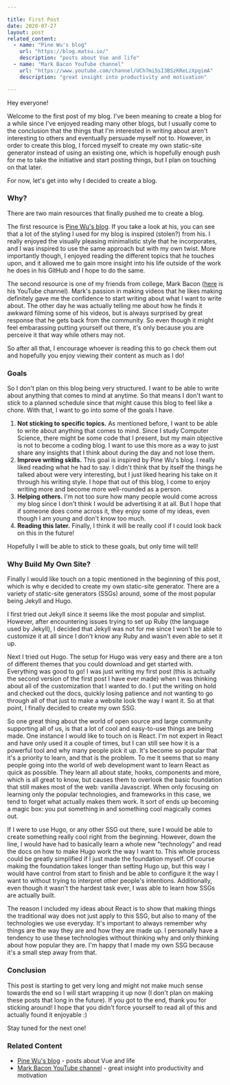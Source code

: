 ```yaml
---

title: First Post
date: 2020-07-27
layout: post
related_content:
  - name: "Pine Wu's blog"
    url: "https://blog.matsu.io/"
    description: "posts about Vue and life"
  - name: "Mark Bacon YouTube channel"
    url: "https://www.youtube.com/channel/UCh7mi5sI3BSzKReLzXpgimA"
    description: "great insight into productivity and motivation"

---
```


Hey everyone!

Welcome to the first post of my blog. I've been meaning to create a blog for a while since I've enjoyed reading many other blogs, but I usually come to the conclusion that the things that I'm interested in writing about aren't interesting to others and eventually persuade myself not to. However, in order to create this blog, I forced myself to create my own static-site generator instead of using an existing one, which is hopefully enough push for me to take the initiative and start posting things, but I plan on touching on that later.

For now, let's get into why I decided to create a blog.

### Why?

There are two main resources that finally pushed me to create a blog.

The first resource is [Pine Wu's blog](https://blog.matsu.io/). If you take a look at his, you can see that a lot of the styling I used for my blog is inspired (stolen?) from his. I really enjoyed the visually pleasing minimalistic style that he incorporates, and I was inspired to use the same approach but with my own twist. More importantly though, I enjoyed reading the different topics that he touches upon, and it allowed me to gain more insight into his life outside of the work he does in his GitHub and I hope to do the same.

The second resource is one of my friends from college, Mark Bacon ([here](https://www.youtube.com/channel/UCh7mi5sI3BSzKReLzXpgimA) is his YouTube channel). Mark's passion in making videos that he likes making definitely gave me the confidence to start writing about what I want to write about. The other day he was actually telling me about how he finds it awkward filming some of his videos, but is always surprised by great response that he gets back from the community. So even though it might feel embarassing putting yourself out there, it's only because you are perceive it that way while others may not.

So after all that, I encourage whoever is reading this to go check them out and hopefully you enjoy viewing their content as much as I do!

### Goals

So I don't plan on this blog being very structured. I want to be able to write about anything that comes to mind at anytime. So that means I don't want to stick to a planned schedule since that might cause this blog to feel like a chore. With that, I want to go into some of the goals I have.

1. **Not sticking to specific topics.** As mentioned before, I want to be able to write about anything that comes to mind. Since I study Computer Science, there might be some code that I present, but my main objective is not to become a coding blog. I want to use this more as a way to just share any insights that I think about during the day and not lose them.
1. **Improve writing skills.** This goal is inspired by Pine Wu's blog. I really liked reading what he had to say. I didn't think that by itself the things he talked about were very interesting, but I just liked hearing his take on it through his writing style. I hope that out of this blog, I come to enjoy writing more and become more well-rounded as a person.
1. **Helping others.** I'm not too sure how many people would come across my blog since I don't think I would be advertising it at all. But I hope that if someone does come across it, they enjoy some of my ideas, even though I am young and don't know too much.
1. **Reading this later.** Finally, I think it will be really cool if I could look back on this in the future!

Hopefully I will be able to stick to these goals, but only time will tell!

### Why Build My Own Site?

Finally I would like touch on a topic mentioned in the beginning of this post, which is why e decided to create my own static-site generator. There are a variety of static-site generators (SSGs) around, some of the most popular being Jekyll and Hugo.

I first tried out Jekyll since it seems like the most popular and simplist. However, after encountering issues trying to set up Ruby (the language used by Jekyll), I decided that Jekyll was not for me since I won't be able to customize it at all since I don't know any Ruby and wasn't even able to set it up.

Next I tried out Hugo. The setup for Hugo was very easy and there are a ton of different themes that you could download and get started with. Everything was good to go! I was just writing my first post (this is actually the second version of the first post I have ever made) when I was thinking about all of the customization that I wanted to do. I put the writing on hold and checked out the docs, quickly losing patience and not wanting to go through all of that just to make a website look the way I want it. So at that point, I finally decided to create my own SSG.

So one great thing about the world of open source and large community supporting all of us, is that a lot of cool and easy-to-use things are being made. One instance I would like to touch on is React. I'm not expert in React and have only used it a couple of times, but I can still see how it is a powerful tool and why many people pick it up. It's become so popular that it's a priority to learn, and that is the problem. To me it seems that so many people going into the world of web development want to learn React as quick as possible. They learn all about state, hooks, components and more, which is all great to know, but causes them to overlook the basic foundation that still makes most of the web: vanilla Javascript. When only focusing on learning only the popular technologies, and frameworks in this case, we tend to forget what actually makes them work. It sort of ends up becoming a magic box: you put something in and something cool magically comes out.

If I were to use Hugo, or any other SSG out there, sure I would be able to create something really cool right from the beginning. However, down the line, I would have had to basically learn a whole new "technology" and read the docs on how to make Hugo work the way I want to. This whole process could be greatly simplified if I just made the foundation myself. Of course making the foundation takes longer than setting Hugo up, but this way I would have control from start to finish and be able to configure it the way I want to without trying to interpret other people's intentions. Additionally, even though it wasn't the hardest task ever, I was able to learn how SSGs are actually built.

The reason I included my ideas about React is to show that making things the traditional way does not just apply to this SSG, but also to many of the technologies we use everyday. It's important to always remember why things are the way they are and how they are made up. I personally have a tendency to use these technologies without thinking why and only thinking about how popular they are. I'm happy that I made my own SSG because it's a small step away from that.

### Conclusion

This post is starting to get very long and might not make much sense towards the end so I will start wrapping it up now (I don't plan on making these posts that long in the future). If you got to the end, thank you for sticking around! I hope that you didn't force yourself to read all of this and actually found it enjoyable :)

Stay tuned for the next one!

### Related Content

- [Pine Wu's blog](https://blog.matsu.io/) - posts about Vue and life
- [Mark Bacon YouTube channel](https://www.youtube.com/channel/UCh7mi5sI3BSzKReLzXpgimA) - great insight into productivity and motivation